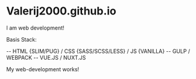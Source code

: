# Valerij2000.github.io
I am web development!

Basis Stack: 

-- HTML {SLIM/PUG} / CSS {SASS/SCSS/LESS} / JS {VANILLA}
-- GULP / WEBPACK
-- VUE.JS / NUXT.JS

My web-development works!
